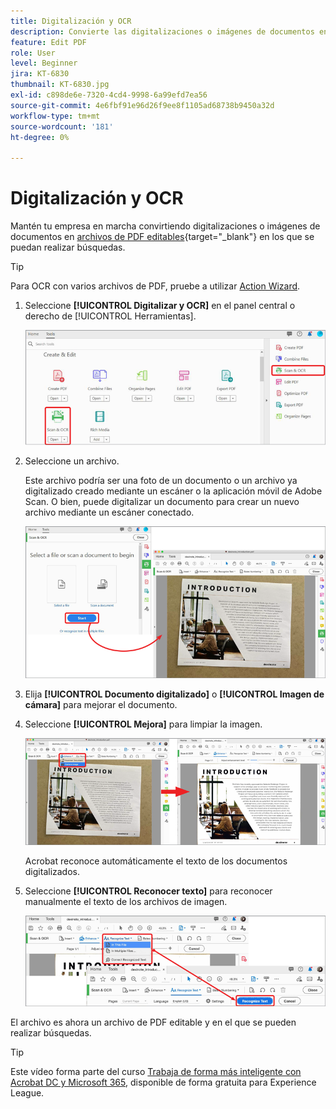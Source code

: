 ```yaml
---
title: Digitalización y OCR
description: Convierte las digitalizaciones o imágenes de documentos en archivos de PDF editables y en los que se pueden realizar búsquedas, y ajusta la calidad del archivo resultante
feature: Edit PDF
role: User
level: Beginner
jira: KT-6830
thumbnail: KT-6830.jpg
exl-id: c898de6e-7320-4cd4-9998-6a99efd7ea56
source-git-commit: 4e6fbf91e96d26f9ee8f1105ad68738b9450a32d
workflow-type: tm+mt
source-wordcount: '181'
ht-degree: 0%

---
```


# Digitalización y OCR

Mantén tu empresa en marcha convirtiendo digitalizaciones o imágenes de documentos en [archivos de PDF editables](https://www.adobe.com/es/acrobat/online/pdf-editor.html){target="_blank"} en los que se puedan realizar búsquedas.

>[!TIP]
>
>Para OCR con varios archivos de PDF, pruebe a utilizar [Action Wizard](../advanced-tasks/action.md).

1. Seleccione **[!UICONTROL Digitalizar y OCR]** en el panel central o derecho de [!UICONTROL Herramientas].

   ![Paso de análisis 1](../assets/Scan_1.png)

1. Seleccione un archivo.

   Este archivo podría ser una foto de un documento o un archivo ya digitalizado creado mediante un escáner o la aplicación móvil de Adobe Scan. O bien, puede digitalizar un documento para crear un nuevo archivo mediante un escáner conectado.

   ![Paso de análisis 2](../assets/Scan_2.png)

1. Elija **[!UICONTROL Documento digitalizado]** o **[!UICONTROL Imagen de cámara]** para mejorar el documento.

1. Seleccione **[!UICONTROL Mejora]** para limpiar la imagen.

   ![Paso de análisis 3](../assets/Scan_3.png)

   Acrobat reconoce automáticamente el texto de los documentos digitalizados.

1. Seleccione **[!UICONTROL Reconocer texto]** para reconocer manualmente el texto de los archivos de imagen.

   ![Paso de análisis 4](../assets/Scan_4.png)

El archivo es ahora un archivo de PDF editable y en el que se pueden realizar búsquedas.

>[!TIP]
>
>Este vídeo forma parte del curso [Trabaja de forma más inteligente con Acrobat DC y Microsoft 365](https://experienceleague.adobe.com/?recommended=Acrobat-U-1-2021.microsoft365), disponible de forma gratuita para Experience League.

